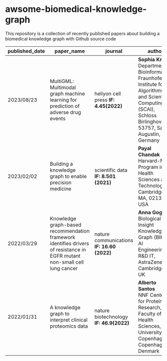 # awsome-biomedical-knowledge-graph
This repository is a collection of recently published papers about building a biomedical knowledge graph with Github source code

| published_date | paper_name | journal| author | paper | code |
| --- | --- | --- | --- | --- | --- |
| 2023/08/23 | MultiGML: Multimodal graph machine learning for prediction of adverse drug events  | heliyon cell press **IF: 4.45(2022)** | **Sophia Krix** <br>Department of Bioinformatics, Fraunhofer Institute for Algorithms and Scientific Computing (SCAI), Schloss Birlinghoven, 53757, Sankt Augustin, Germany | [Link](https://www.cell.com/action/showPdf?pii=S2405-8440%2823%2906649-5) | [Link](https://github.com/SCAI-BIO/MultiGML) |
| 2023/02/02 | Building a knowledge graph to enable precision medicine | scientific data **IF: 8.501 (2021)** | **Payal Chandak** <br>Harvard-MIT Program in Health Sciences and Technology, Cambridge, MA, 02139, USA | [Link](https://www.nature.com/articles/s41597-023-01960-3.pdf?pdf=button%20sticky) | [Link](https://github.com/mims-harvard/PrimeKG) |
| 2022/03/29 | Knowledge graph-based recommendation framework identifies drivers of resistance in EGFR mutant non-small cell lung cancer| nature communications **IF: 16.60 (2022)** | **Anna Gogleva** <br> Biological Insight Knowledge Graph (BIKG), AI Engineering, R&D IT, AstraZeneca, Cambridge, UK | [Link](https://www.nature.com/articles/s41467-022-29292-7.pdf) | [Link](https://github.com/AstraZeneca/skywalkR-graph-features) |
| 2022/01/31 | A knowledge graph to interpret clinical proteomics data | nature biotechnology **IF: 46.9(2022)** | **Alberto Santos** <br>NNF Center for Protein Research, Faculty of Health Sciences, University of Copenhagen, Copenhagen, Denmark | [Link](https://www.nature.com/articles/s41587-021-01145-6.pdf) | [Link](https://github.com/MannLabs/CKG) |


